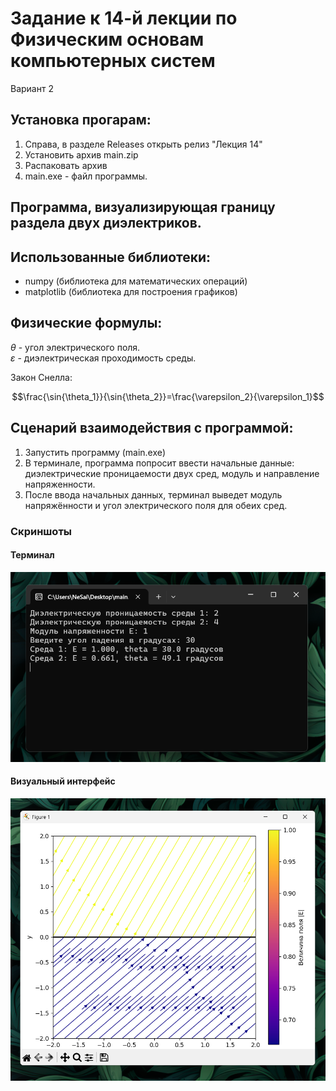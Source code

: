 ﻿# Задание к 14-й лекции по Физическим основам компьютерных систем

Вариант 2

## Установка прогарам:

1. Справа, в разделе Releases открыть релиз "Лекция 14"
2. Установить архив main.zip
3. Распаковать архив
4. main.exe - файл программы.

## Программа, визуализирующая границу раздела двух диэлектриков.

## Использованные библиотеки:

- numpy (библиотека для математических операций)
- matplotlib (библиотека для построения графиков)

## Физические формулы:

$\theta$ - угол электрического поля.  
$\varepsilon$ - диэлектрическая проходимость среды.

Закон Снелла:

$$\frac{\sin{\theta_1}}{\sin{\theta_2}}=\frac{\varepsilon_2}{\varepsilon_1}$$

## Сценарий взаимодействия с программой:

1. Запустить программу (main.exe)
2. В терминале, программа попросит ввести начальные данные: диэлектрические проницаемости двух сред, модуль и направление напряженности.
3. После ввода начальных данных, терминал выведет модуль напряжённости и угол электрического поля для обeих сред.

### Скриншоты

#### Терминал

![terminal](images/terminal.png)

#### Визуальный интерфейс

![visual](images/visual.png)
